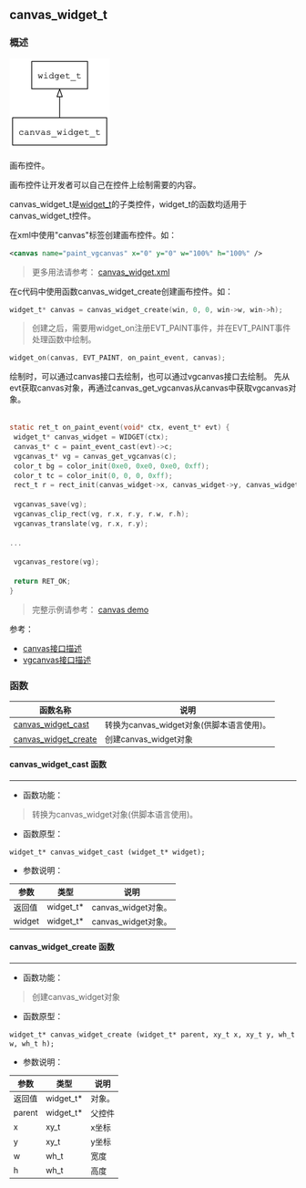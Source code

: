 ## canvas\_widget\_t
### 概述
![image](images/canvas_widget_t_0.png)

 画布控件。

 画布控件让开发者可以自己在控件上绘制需要的内容。

 canvas\_widget\_t是[widget\_t](widget_t.md)的子类控件，widget\_t的函数均适用于canvas\_widget\_t控件。

 在xml中使用"canvas"标签创建画布控件。如：

 ```xml
 <canvas name="paint_vgcanvas" x="0" y="0" w="100%" h="100%" />
 ```

 > 更多用法请参考：
 [canvas_widget.xml](https://github.com/zlgopen/awtk/blob/master/demos/assets/raw/ui/vgcanvas.xml)

 在c代码中使用函数canvas\_widget\_create创建画布控件。如：

 ```c
 widget_t* canvas = canvas_widget_create(win, 0, 0, win->w, win->h);
 ```

 > 创建之后，需要用widget\_on注册EVT\_PAINT事件，并在EVT\_PAINT事件处理函数中绘制。

 ```c
 widget_on(canvas, EVT_PAINT, on_paint_event, canvas);
 ```

 绘制时，可以通过canvas接口去绘制，也可以通过vgcanvas接口去绘制。
 先从evt获取canvas对象，再通过canvas\_get\_vgcanvas从canvas中获取vgcanvas对象。

 ```c

 static ret_t on_paint_event(void* ctx, event_t* evt) {
  widget_t* canvas_widget = WIDGET(ctx);
  canvas_t* c = paint_event_cast(evt)->c;
  vgcanvas_t* vg = canvas_get_vgcanvas(c);
  color_t bg = color_init(0xe0, 0xe0, 0xe0, 0xff);
  color_t tc = color_init(0, 0, 0, 0xff);
  rect_t r = rect_init(canvas_widget->x, canvas_widget->y, canvas_widget->w, canvas_widget->h);

  vgcanvas_save(vg);
  vgcanvas_clip_rect(vg, r.x, r.y, r.w, r.h);
  vgcanvas_translate(vg, r.x, r.y);

 ...

  vgcanvas_restore(vg);

  return RET_OK;
 }
 ```

 > 完整示例请参考：
 [canvas demo](https://github.com/zlgopen/awtk-c-demos/blob/master/demos/canvas.c)
 
 参考：

 * [canvas接口描述](canvas_t.md)
 * [vgcanvas接口描述](vgcanvas_t.md)

### 函数
<p id="canvas_widget_t_methods">

| 函数名称 | 说明 | 
| -------- | ------------ | 
| <a href="#canvas_widget_t_canvas_widget_cast">canvas\_widget\_cast</a> | 转换为canvas_widget对象(供脚本语言使用)。 |
| <a href="#canvas_widget_t_canvas_widget_create">canvas\_widget\_create</a> | 创建canvas_widget对象 |
#### canvas\_widget\_cast 函数
-----------------------

* 函数功能：

> <p id="canvas_widget_t_canvas_widget_cast"> 转换为canvas_widget对象(供脚本语言使用)。



* 函数原型：

```
widget_t* canvas_widget_cast (widget_t* widget);
```

* 参数说明：

| 参数 | 类型 | 说明 |
| -------- | ----- | --------- |
| 返回值 | widget\_t* | canvas\_widget对象。 |
| widget | widget\_t* | canvas\_widget对象。 |
#### canvas\_widget\_create 函数
-----------------------

* 函数功能：

> <p id="canvas_widget_t_canvas_widget_create"> 创建canvas_widget对象



* 函数原型：

```
widget_t* canvas_widget_create (widget_t* parent, xy_t x, xy_t y, wh_t w, wh_t h);
```

* 参数说明：

| 参数 | 类型 | 说明 |
| -------- | ----- | --------- |
| 返回值 | widget\_t* | 对象。 |
| parent | widget\_t* | 父控件 |
| x | xy\_t | x坐标 |
| y | xy\_t | y坐标 |
| w | wh\_t | 宽度 |
| h | wh\_t | 高度 |
